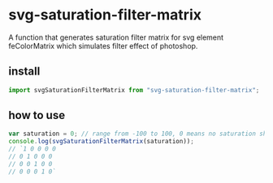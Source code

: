 # svg-saturation-filter-matrix

A function that generates saturation filter matrix for svg element feColorMatrix which simulates filter effect of photoshop.

## install

```javascript
import svgSaturationFilterMatrix from "svg-saturation-filter-matrix";
```

## how to use

```javascript
var saturation = 0; // range from -100 to 100, 0 means no saturation shift
console.log(svgSaturationFilterMatrix(saturation));
// `1 0 0 0 0
// 0 1 0 0 0
// 0 0 1 0 0
// 0 0 0 1 0`
```
